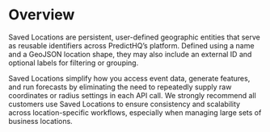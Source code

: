 # Overview

Saved Locations are persistent, user-defined geographic entities that serve as reusable identifiers across PredictHQ’s platform. Defined using a name and a GeoJSON location shape, they may also include an external ID and optional labels for filtering or grouping.

Saved Locations simplify how you access event data, generate features, and run forecasts by eliminating the need to repeatedly supply raw coordinates or radius settings in each API call. We strongly recommend all customers use Saved Locations to ensure consistency and scalability across location-specific workflows, especially when managing large sets of business locations.
